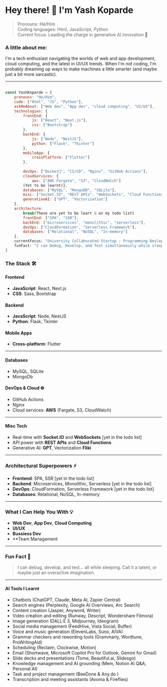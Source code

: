 # Hey there! 👋 I'm Yash Koparde

> Pronouns: He/Him  
> Coding languages: Html, JavaScript, Python  
> Current focus: Leading the charge in generative AI innovation 🌌

### A little about me:
I'm a tech enthusiast navigating the worlds of web and app development, cloud computing, and the latest in UI/UX trends. When I'm not coding, I'm probably dreaming up ways to make machines a little smarter (and maybe just a bit more sarcastic).

---
```javascript

const YashKoparde = {
    pronouns: "He/Him",
    code: ["Html", "JS", "Python"],
    askMeAbout: ["Web dev", "App dev", "cloud computing", "UI/UX"],
    technologies: {
        frontEnd: {
            js: ["React", "Next.js"],
            css: ["Bootstrap"]
        },
        backEnd: {
            js: ["Node", "NestJS"],
            python: ["Flask", "Tkinter"]
        },
        mobileApp: {
            crossPlatform: ["Flutter"]
        },
        
        devOps: ["Docker🐳", "CI/CD", "Nginx", "GitHub Actions"],
        cloudServices: {
            aws: ["AWS Fargate", "S3", "CloudWatch"]
        (Yet to be learnt)},
        databases: ["MySQL", "MongoDB", "SQLite"],
        misc: ["Socket.IO", "REST APIs", "WebSockets", "Cloud Functions"],
        generativeAI: ["GPT", "Vectorization"]
    },
    architecture:
        break(These are yet to be leart & on my todo list)
        frontEnd: ["SPA", "SSR"],
        backEnd: ["microservices", "monolithic", "serverless"],
        devOps: ["CloudFormation", "Serverless Framework"],
        databases: ["Relational", "NoSQL", "In-memory"]
    },
    currentFocus: "University Collaborated Startup ; Programming Devlopment ; Self Development",
    funFact: "I can Debug, Develop, and Test simultaneously while sleeping! 🌙"}
]

```
### The Stack 🛠️

#### Frontend
- **JavaScript**: React, Next.js
- **CSS**: Sass, Bootstrap

#### Backend
- **JavaScript**: Node, NestJS
- **Python**: Flask, Tkinter

#### Mobile Apps
- **Cross-platform**: Flutter

---

#### Databases
- MySQL, SQLite
- MongoDb
  
#### DevOps & Cloud 🌐
- GitHub Actions
- Nginx
- Cloud services: **AWS** (Fargate, S3, CloudWatch)

- --

#### Misc Tech
- Real-time with **Socket.IO** and **WebSockets** [yet in the todo list]
- API power with **REST APIs** and **Cloud Functions**
- Generative AI: **GPT**, Vectorization **Fliki**

---

### Architectural Superpowers ⚡
- **Frontend**: SPA, SSR [yet in the todo list]
- **Backend**: Microservices, Monolithic, Serverless [yet in the todo list]
- **DevOps**: CloudFormation, Serverless Framework [yet in the todo list]
- **Databases**: Relational, NoSQL, In-memory

---

### What I Can Help You With 💡
- **Web Dev**, **App Dev**, **Cloud Computing**
- **UI/UX**
- **Bussiess Dev**
- **Team Management
---

### Fun Fact 🌙
> I can debug, develop, and test… all while sleeping. Call it a talent, or maybe just an overactive imagination.

---

#### AI Tools I Learnt
- Chatbots (ChatGPT, Claude, Meta AI, Zapier Central)
- Search engines (Perplexity, Google AI Overviews, Arc Search)
- Content creation (Jasper, Anyword, Writer)
- Video creation and editing (Runway, Descript, Wondershare Filmora)
- Image generation (DALL·E 3, Midjourney, Ideogram)
- Social media management (FeedHive, Vista Social, Buffer)
- Voice and music generation (ElevenLabs, Suno, AIVA)
- Grammar checkers and rewording tools (Grammarly, Wordtune, ProWritingAid)
- Scheduling (Reclaim, Clockwise, Motion)
- Email (Shortwave, Microsoft Copilot Pro for Outlook, Gemini for Gmail)
- Slide decks and presentations (Tome, Beautiful.ai, Slidesgo)
- Knowledge management and AI grounding (Mem, Notion AI Q&A, Personal AI)
- Task and project management (BeeDone & Any.do )
- Transcription and meeting assistants (Avoma & Fireflies)
